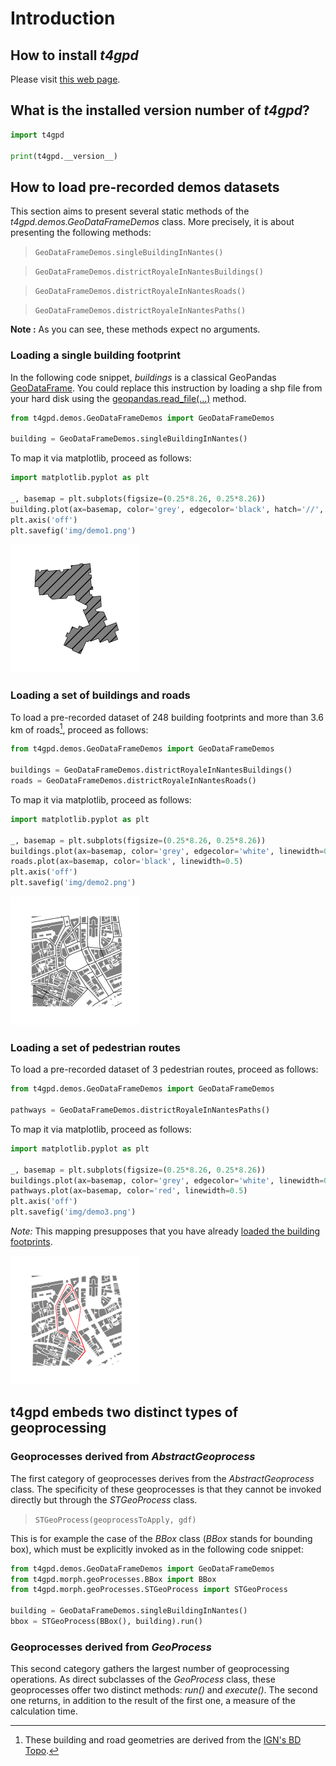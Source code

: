 # Introduction

## How to install *t4gpd*
Please visit [this web page](https://github.com/crenau/t4gpd).

## What is the installed version number of *t4gpd*? 

```python
import t4gpd

print(t4gpd.__version__)
```

## How to load pre-recorded demos datasets

This section aims to present several static methods of the *t4gpd.demos.GeoDataFrameDemos* class. More precisely, it is about presenting the following methods:

> `GeoDataFrameDemos.singleBuildingInNantes()`

> `GeoDataFrameDemos.districtRoyaleInNantesBuildings()`

> `GeoDataFrameDemos.districtRoyaleInNantesRoads()`

> `GeoDataFrameDemos.districtRoyaleInNantesPaths()`

**Note&nbsp;:** As you can see, these methods expect no arguments.

### Loading a single building footprint
In the following code snippet, *buildings* is a classical GeoPandas [GeoDataFrame](https://geopandas.org/docs/reference/api/geopandas.GeoDataFrame.html?highlight=geodataframe#geopandas.GeoDataFrame). You could replace this instruction by loading a shp file from your hard disk using the [geopandas.read_file(...)](https://geopandas.org/docs/reference/api/geopandas.read_file.html?highlight=read_file#geopandas.read_file) method.

```python
from t4gpd.demos.GeoDataFrameDemos import GeoDataFrameDemos

building = GeoDataFrameDemos.singleBuildingInNantes()
```

To map it via matplotlib, proceed as follows:

```python
import matplotlib.pyplot as plt

_, basemap = plt.subplots(figsize=(0.25*8.26, 0.25*8.26))
building.plot(ax=basemap, color='grey', edgecolor='black', hatch='//', linewidth=0.5)
plt.axis('off')
plt.savefig('img/demo1.png')
```

![Demo1](img/demo1.png)

### Loading a set of buildings and roads

To load a pre-recorded dataset of 248 building footprints and more than 3.6 km of roads[^IGNBDTOPO], proceed as follows:

[^IGNBDTOPO]: 
	These building and road geometries are derived from the [IGN's BD Topo](https://geoservices.ign.fr/documentation/diffusion/telechargement-donnees-libres.html#bd-topo).

```python
from t4gpd.demos.GeoDataFrameDemos import GeoDataFrameDemos

buildings = GeoDataFrameDemos.districtRoyaleInNantesBuildings()
roads = GeoDataFrameDemos.districtRoyaleInNantesRoads()
```

To map it via matplotlib, proceed as follows:

```python
import matplotlib.pyplot as plt

_, basemap = plt.subplots(figsize=(0.25*8.26, 0.25*8.26))
buildings.plot(ax=basemap, color='grey', edgecolor='white', linewidth=0.5)
roads.plot(ax=basemap, color='black', linewidth=0.5)
plt.axis('off')
plt.savefig('img/demo2.png')
```

![Demo2](img/demo2.png)

### Loading a set of pedestrian routes

To load a pre-recorded dataset of 3 pedestrian routes, proceed as follows:

```python
from t4gpd.demos.GeoDataFrameDemos import GeoDataFrameDemos

pathways = GeoDataFrameDemos.districtRoyaleInNantesPaths()
```

To map it via matplotlib, proceed as follows:

```python
import matplotlib.pyplot as plt

_, basemap = plt.subplots(figsize=(0.25*8.26, 0.25*8.26))
buildings.plot(ax=basemap, color='grey', edgecolor='white', linewidth=0.5)
pathways.plot(ax=basemap, color='red', linewidth=0.5)
plt.axis('off')
plt.savefig('img/demo3.png')
```

*Note:* This mapping presupposes that you have already [loaded the building footprints](#loading-a-set-of-buildings-and-roads).

![Demo3](img/demo3.png)

## t4gpd embeds two distinct types of geoprocessing

### Geoprocesses derived from *AbstractGeoprocess*

The first category of geoprocesses derives from the *AbstractGeoprocess* class. The specificity of these geoprocesses is that they cannot be invoked directly but through the *STGeoProcess* class.

> `STGeoProcess(geoprocessToApply, gdf)`

This is for example the case of the *BBox* class (*BBox* stands for bounding box), which must be explicitly invoked as in the following code snippet:

```python
from t4gpd.demos.GeoDataFrameDemos import GeoDataFrameDemos
from t4gpd.morph.geoProcesses.BBox import BBox
from t4gpd.morph.geoProcesses.STGeoProcess import STGeoProcess

building = GeoDataFrameDemos.singleBuildingInNantes()
bbox = STGeoProcess(BBox(), building).run()
```

### Geoprocesses derived from *GeoProcess*

This second category gathers the largest number of geoprocessing operations. As direct subclasses of the *GeoProcess* class, these geoprocesses offer two distinct methods: *run()* and *execute()*. The second one returns, in addition to the result of the first one, a measure of the calculation time.
